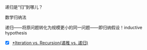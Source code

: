 递归是“归”到哪儿？

数学归纳法

递归——将原问题转化为规模更小的同一问题——即归纳假设！inductive hypothesis

- [x] [*Iteration vs. Recursion(递推 vs. 递归)](../paves/algorithms/iteration_vs_recursion.md)